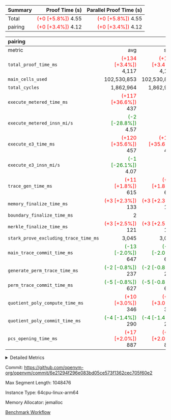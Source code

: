 | Summary | Proof Time (s) | Parallel Proof Time (s) |
|:---|---:|---:|
| Total | <span style='color: red'>(+0 [+5.8%])</span> 4.55 | <span style='color: red'>(+0 [+5.8%])</span> 4.55 |
| pairing | <span style='color: red'>(+0 [+3.4%])</span> 4.12 | <span style='color: red'>(+0 [+3.4%])</span> 4.12 |


| pairing |||||
|:---|---:|---:|---:|---:|
|metric|avg|sum|max|min|
| `total_proof_time_ms ` | <span style='color: red'>(+134 [+3.4%])</span> 4,117 | <span style='color: red'>(+134 [+3.4%])</span> 4,117 | <span style='color: red'>(+134 [+3.4%])</span> 4,117 | <span style='color: red'>(+134 [+3.4%])</span> 4,117 |
| `main_cells_used     ` |  102,530,853 |  102,530,853 |  102,530,853 |  102,530,853 |
| `total_cycles        ` |  1,862,964 |  1,862,964 |  1,862,964 |  1,862,964 |
| `execute_metered_time_ms` | <span style='color: red'>(+117 [+36.6%])</span> 437 | -          | -          | -          |
| `execute_metered_insn_mi/s` | <span style='color: green'>(-2 [-28.8%])</span> 4.57 | -          | <span style='color: green'>(-2 [-28.8%])</span> 4.57 | <span style='color: green'>(-2 [-28.8%])</span> 4.57 |
| `execute_e3_time_ms  ` | <span style='color: red'>(+120 [+35.6%])</span> 457 | <span style='color: red'>(+120 [+35.6%])</span> 457 | <span style='color: red'>(+120 [+35.6%])</span> 457 | <span style='color: red'>(+120 [+35.6%])</span> 457 |
| `execute_e3_insn_mi/s` | <span style='color: green'>(-1 [-26.1%])</span> 4.07 | -          | <span style='color: green'>(-1 [-26.1%])</span> 4.07 | <span style='color: green'>(-1 [-26.1%])</span> 4.07 |
| `trace_gen_time_ms   ` | <span style='color: red'>(+11 [+1.8%])</span> 615 | <span style='color: red'>(+11 [+1.8%])</span> 615 | <span style='color: red'>(+11 [+1.8%])</span> 615 | <span style='color: red'>(+11 [+1.8%])</span> 615 |
| `memory_finalize_time_ms` | <span style='color: red'>(+3 [+2.3%])</span> 133 | <span style='color: red'>(+3 [+2.3%])</span> 133 | <span style='color: red'>(+3 [+2.3%])</span> 133 | <span style='color: red'>(+3 [+2.3%])</span> 133 |
| `boundary_finalize_time_ms` |  2 |  2 |  2 |  2 |
| `merkle_finalize_time_ms` | <span style='color: red'>(+3 [+2.5%])</span> 121 | <span style='color: red'>(+3 [+2.5%])</span> 121 | <span style='color: red'>(+3 [+2.5%])</span> 121 | <span style='color: red'>(+3 [+2.5%])</span> 121 |
| `stark_prove_excluding_trace_time_ms` |  3,045 |  3,045 |  3,045 |  3,045 |
| `main_trace_commit_time_ms` | <span style='color: green'>(-13 [-2.0%])</span> 647 | <span style='color: green'>(-13 [-2.0%])</span> 647 | <span style='color: green'>(-13 [-2.0%])</span> 647 | <span style='color: green'>(-13 [-2.0%])</span> 647 |
| `generate_perm_trace_time_ms` | <span style='color: green'>(-2 [-0.8%])</span> 237 | <span style='color: green'>(-2 [-0.8%])</span> 237 | <span style='color: green'>(-2 [-0.8%])</span> 237 | <span style='color: green'>(-2 [-0.8%])</span> 237 |
| `perm_trace_commit_time_ms` | <span style='color: green'>(-5 [-0.8%])</span> 627 | <span style='color: green'>(-5 [-0.8%])</span> 627 | <span style='color: green'>(-5 [-0.8%])</span> 627 | <span style='color: green'>(-5 [-0.8%])</span> 627 |
| `quotient_poly_compute_time_ms` | <span style='color: red'>(+10 [+3.0%])</span> 346 | <span style='color: red'>(+10 [+3.0%])</span> 346 | <span style='color: red'>(+10 [+3.0%])</span> 346 | <span style='color: red'>(+10 [+3.0%])</span> 346 |
| `quotient_poly_commit_time_ms` | <span style='color: green'>(-4 [-1.4%])</span> 290 | <span style='color: green'>(-4 [-1.4%])</span> 290 | <span style='color: green'>(-4 [-1.4%])</span> 290 | <span style='color: green'>(-4 [-1.4%])</span> 290 |
| `pcs_opening_time_ms ` | <span style='color: red'>(+17 [+2.0%])</span> 887 | <span style='color: red'>(+17 [+2.0%])</span> 887 | <span style='color: red'>(+17 [+2.0%])</span> 887 | <span style='color: red'>(+17 [+2.0%])</span> 887 |



<details>
<summary>Detailed Metrics</summary>

|  | keygen_time_ms | commit_exe_time_ms | app proof_time_ms |
| --- | --- | --- |
|  | 1,106 | 11 | 8,964 | 

| group | num_segments | memory_to_vec_partition_time_ms | insns | fri.log_blowup | execute_segment_time_ms | execute_metered_time_ms | execute_metered_insn_mi/s |
| --- | --- | --- | --- | --- | --- | --- | --- |
| pairing | 1 | 24 | 1,862,965 | 1 | 8,083 | 437 | 4.57 | 

| group | air_name | quotient_deg | interactions | constraints |
| --- | --- | --- | --- | --- |
| pairing | AccessAdapterAir<16> | 2 | 5 | 12 | 
| pairing | AccessAdapterAir<2> | 2 | 5 | 12 | 
| pairing | AccessAdapterAir<32> | 2 | 5 | 12 | 
| pairing | AccessAdapterAir<4> | 2 | 5 | 12 | 
| pairing | AccessAdapterAir<8> | 2 | 5 | 12 | 
| pairing | BitwiseOperationLookupAir<8> | 2 | 2 | 4 | 
| pairing | KeccakVmAir | 2 | 321 | 4,513 | 
| pairing | MemoryMerkleAir<8> | 2 | 4 | 39 | 
| pairing | PersistentBoundaryAir<8> | 2 | 3 | 7 | 
| pairing | PhantomAir | 2 | 3 | 5 | 
| pairing | Poseidon2PeripheryAir<BabyBearParameters>, 1> | 2 | 1 | 286 | 
| pairing | ProgramAir | 1 | 1 | 4 | 
| pairing | RangeTupleCheckerAir<2> | 1 | 1 | 4 | 
| pairing | Rv32HintStoreAir | 2 | 18 | 28 | 
| pairing | VariableRangeCheckerAir | 1 | 1 | 4 | 
| pairing | VmAirWrapper<Rv32BaseAluAdapterAir, BaseAluCoreAir<4, 8> | 2 | 20 | 37 | 
| pairing | VmAirWrapper<Rv32BaseAluAdapterAir, LessThanCoreAir<4, 8> | 2 | 18 | 40 | 
| pairing | VmAirWrapper<Rv32BaseAluAdapterAir, ShiftCoreAir<4, 8> | 2 | 24 | 91 | 
| pairing | VmAirWrapper<Rv32BranchAdapterAir, BranchEqualCoreAir<4> | 2 | 11 | 20 | 
| pairing | VmAirWrapper<Rv32BranchAdapterAir, BranchLessThanCoreAir<4, 8> | 2 | 13 | 35 | 
| pairing | VmAirWrapper<Rv32CondRdWriteAdapterAir, Rv32JalLuiCoreAir> | 2 | 10 | 18 | 
| pairing | VmAirWrapper<Rv32IsEqualModAdapterAir<2, 1, 32, 32>, ModularIsEqualCoreAir<32, 4, 8> | 2 | 25 | 225 | 
| pairing | VmAirWrapper<Rv32JalrAdapterAir, Rv32JalrCoreAir> | 2 | 16 | 20 | 
| pairing | VmAirWrapper<Rv32LoadStoreAdapterAir, LoadSignExtendCoreAir<4, 8> | 2 | 18 | 33 | 
| pairing | VmAirWrapper<Rv32LoadStoreAdapterAir, LoadStoreCoreAir<4> | 2 | 17 | 40 | 
| pairing | VmAirWrapper<Rv32MultAdapterAir, DivRemCoreAir<4, 8> | 2 | 25 | 84 | 
| pairing | VmAirWrapper<Rv32MultAdapterAir, MulHCoreAir<4, 8> | 2 | 24 | 31 | 
| pairing | VmAirWrapper<Rv32MultAdapterAir, MultiplicationCoreAir<4, 8> | 2 | 19 | 19 | 
| pairing | VmAirWrapper<Rv32RdWriteAdapterAir, Rv32AuipcCoreAir> | 2 | 12 | 14 | 
| pairing | VmAirWrapper<Rv32VecHeapAdapterAir<1, 2, 2, 32, 32>, FieldExpressionCoreAir> | 2 | 415 | 480 | 
| pairing | VmAirWrapper<Rv32VecHeapAdapterAir<2, 1, 1, 32, 32>, FieldExpressionCoreAir> | 2 | 158 | 190 | 
| pairing | VmAirWrapper<Rv32VecHeapAdapterAir<2, 2, 2, 32, 32>, FieldExpressionCoreAir> | 2 | 428 | 457 | 
| pairing | VmConnectorAir | 2 | 5 | 11 | 

| group | air_name | segment | rows | prep_cols | perm_cols | main_cols | cells |
| --- | --- | --- | --- | --- | --- | --- | --- |
| pairing | AccessAdapterAir<16> | 0 | 262,144 |  | 16 | 25 | 10,747,904 | 
| pairing | AccessAdapterAir<32> | 0 | 131,072 |  | 16 | 41 | 7,471,104 | 
| pairing | AccessAdapterAir<8> | 0 | 524,288 |  | 16 | 17 | 17,301,504 | 
| pairing | BitwiseOperationLookupAir<8> | 0 | 65,536 | 3 | 8 | 2 | 655,360 | 
| pairing | MemoryMerkleAir<8> | 0 | 32,768 |  | 16 | 32 | 1,572,864 | 
| pairing | PersistentBoundaryAir<8> | 0 | 32,768 |  | 12 | 20 | 1,048,576 | 
| pairing | PhantomAir | 0 | 1 |  | 12 | 6 | 18 | 
| pairing | Poseidon2PeripheryAir<BabyBearParameters>, 1> | 0 | 32,768 |  | 8 | 300 | 10,092,544 | 
| pairing | ProgramAir | 0 | 32,768 |  | 8 | 10 | 589,824 | 
| pairing | RangeTupleCheckerAir<2> | 0 | 524,288 | 2 | 8 | 1 | 4,718,592 | 
| pairing | Rv32HintStoreAir | 0 | 256 |  | 44 | 32 | 19,456 | 
| pairing | VariableRangeCheckerAir | 0 | 262,144 | 2 | 8 | 1 | 2,359,296 | 
| pairing | VmAirWrapper<Rv32BaseAluAdapterAir, BaseAluCoreAir<4, 8> | 0 | 1,048,576 |  | 52 | 36 | 92,274,688 | 
| pairing | VmAirWrapper<Rv32BaseAluAdapterAir, LessThanCoreAir<4, 8> | 0 | 65,536 |  | 40 | 37 | 5,046,272 | 
| pairing | VmAirWrapper<Rv32BaseAluAdapterAir, ShiftCoreAir<4, 8> | 0 | 2,048 |  | 52 | 53 | 215,040 | 
| pairing | VmAirWrapper<Rv32BranchAdapterAir, BranchEqualCoreAir<4> | 0 | 262,144 |  | 28 | 26 | 14,155,776 | 
| pairing | VmAirWrapper<Rv32BranchAdapterAir, BranchLessThanCoreAir<4, 8> | 0 | 131,072 |  | 32 | 32 | 8,388,608 | 
| pairing | VmAirWrapper<Rv32CondRdWriteAdapterAir, Rv32JalLuiCoreAir> | 0 | 8,192 |  | 28 | 18 | 376,832 | 
| pairing | VmAirWrapper<Rv32IsEqualModAdapterAir<2, 1, 32, 32>, ModularIsEqualCoreAir<32, 4, 8> | 0 | 32 |  | 56 | 166 | 7,104 | 
| pairing | VmAirWrapper<Rv32JalrAdapterAir, Rv32JalrCoreAir> | 0 | 65,536 |  | 36 | 28 | 4,194,304 | 
| pairing | VmAirWrapper<Rv32LoadStoreAdapterAir, LoadStoreCoreAir<4> | 0 | 1,048,576 |  | 52 | 41 | 97,517,568 | 
| pairing | VmAirWrapper<Rv32MultAdapterAir, MulHCoreAir<4, 8> | 0 | 256 |  | 72 | 39 | 28,416 | 
| pairing | VmAirWrapper<Rv32MultAdapterAir, MultiplicationCoreAir<4, 8> | 0 | 512 |  | 52 | 31 | 42,496 | 
| pairing | VmAirWrapper<Rv32RdWriteAdapterAir, Rv32AuipcCoreAir> | 0 | 32,768 |  | 28 | 20 | 1,572,864 | 
| pairing | VmAirWrapper<Rv32VecHeapAdapterAir<2, 1, 1, 32, 32>, FieldExpressionCoreAir> | 0 | 1,024 |  | 320 | 263 | 596,992 | 
| pairing | VmAirWrapper<Rv32VecHeapAdapterAir<2, 2, 2, 32, 32>, FieldExpressionCoreAir> | 0 | 16,384 |  | 604 | 497 | 18,038,784 | 
| pairing | VmConnectorAir | 0 | 2 | 1 | 16 | 5 | 42 | 

| group | segment | trace_gen_time_ms | total_proof_time_ms | total_cycles | total_cells | stark_prove_excluding_trace_time_ms | quotient_poly_compute_time_ms | quotient_poly_commit_time_ms | prove_segment_time_ms | perm_trace_commit_time_ms | pcs_opening_time_ms | merkle_finalize_time_ms | memory_to_vec_partition_time_ms | memory_finalize_time_ms | main_trace_commit_time_ms | main_cells_used | insns | generate_perm_trace_time_ms | execute_e3_time_ms | execute_e3_insn_mi/s | boundary_finalize_time_ms |
| --- | --- | --- | --- | --- | --- | --- | --- | --- | --- | --- | --- | --- | --- | --- | --- | --- | --- | --- | --- | --- | --- |
| pairing | 0 | 615 | 4,117 | 1,862,964 | 304,931,516 | 3,045 | 346 | 290 | 3,549 | 627 | 887 | 121 | 24 | 133 | 647 | 102,530,853 | 1,862,965 | 237 | 457 | 4.07 | 2 | 

| group | segment | trace_height_constraint | weighted_sum | threshold |
| --- | --- | --- | --- | --- |
| pairing | 0 | 0 | 5,382,342 | 2,013,265,921 | 
| pairing | 0 | 1 | 18,152,512 | 2,013,265,921 | 
| pairing | 0 | 2 | 2,691,171 | 2,013,265,921 | 
| pairing | 0 | 3 | 25,000,068 | 2,013,265,921 | 
| pairing | 0 | 4 | 131,072 | 2,013,265,921 | 
| pairing | 0 | 5 | 65,536 | 2,013,265,921 | 
| pairing | 0 | 6 | 6,016,192 | 2,013,265,921 | 
| pairing | 0 | 7 | 4,096 | 2,013,265,921 | 
| pairing | 0 | 8 | 58,426,029 | 2,013,265,921 | 

</details>


Commit: https://github.com/openvm-org/openvm/commit/6e21294f296e083bd05ce573f1362cec705f60e2

Max Segment Length: 1048476

Instance Type: 64cpu-linux-arm64

Memory Allocator: jemalloc

[Benchmark Workflow](https://github.com/openvm-org/openvm/actions/runs/16270218146)
